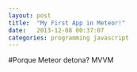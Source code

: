 ```yaml
---
layout: post
title:  "My First App in Meteor!"
date:   2013-12-08 00:37:07
categories: programming javascript
---
```


#Porque Meteor detona?
MVVM
